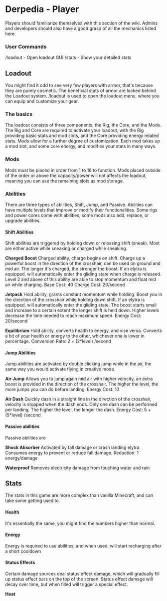 # Derpedia - Player
Players should familiarize themselves with this section of the wiki. Admins and developers should also have a good grasp of all the mechanics listed here.



### User Commands
/loadout - Open loadout GUI
/stats - Show your detailed stats

## Loadout
You might find it odd to see very few players with armor, that's because they are purely cosmetic. The beneficial stats of armor are locked behind the Loadout system. /loadout is used to open the loadout menu, where you can equip and customize your gear.

### The basics
The loadout consists of three components, the Rig, the Core, and the Mods. The Rig and Core are required to activate your loadout, with the Rig providing basic stats and mod slots, and the Core providing energy related stats. Mods allow for a further degree of customization. Each mod takes up a mod slot, and some core energy, and modifies your stats in many ways.

### Mods
Mods must be placed in order from 1 to 16 to function. Mods placed outside of the order or above the capacity/power will not affects the loadout, meaning you can use the remaining slots as mod storage.

### Abilities
There are three types of abilities, Shift, Jump, and Passive. Abilities can have multiple levels that improve or modify their functionalities. Some rigs and power cores come with abilities, some mods also add, replace, or upgrade abilities.

#### Shift Abilities
Shift abilities are triggered by holding down or releasing shift (sneak). Most are either active while sneaking or charged while sneaking.

**Charged Boost**
Charged ability, charge begins on shift. Charge up a powerful boost in the direction of the crosshair, can be used on ground and mid air. The longer it's charged, the stronger the boost. If an elytra is equipped, will automatically enter the gliding state when charge is released. Level 2 and above of this ability are able to stop momentum and float mid air while charging.
Base Cost: 40
Charge Cost: 20/second

**Jetpack**
Hold ability, grants constant momentum while holding. Boost you in the direction of the crosshair while holding down shift. If an elytra is equipped, will automatically enter the gliding state. The boost starts small and increase to a certain extent the longer shift is held down. Higher levels decrease the time needed to reach maximum speed.
Energy Cost: 20/second

**Equilibrium**
Hold ability, converts health to energy, and vise versa. Converts a bit of your health or energy to the other, whichever one is lower in percentage.
Conversion Rate: 2 + (2*level) /second

#### Jump Abilities
Jump abilities are activated by double clicking jump while in the air, the same way you would activate flying in creative mode.

**Air Jump**
Allows you to jump again mid air with higher velocity, an extra boost is provided in the direction of the crosshair. The higher the level, the more jumps you can do before landing.
Energy Cost: 10

**Air Dash**
Quickly dash in a straight line in the direction of the crosshair, velocity is stopped when the dash ends. Only one dash can be performed per landing. The higher the level, the longer the dash.
Energy Cost: 5 + (5*level) /second

#### Passive abilities
Passive abilities are 

**Shock Absorber**
Activated by fall damage or crash landing elytra. Consumes energy to prevent or reduce fall damage.
Reduction: 1 energy/damage

**Waterproof**
Removes electricity damage from touching water and rain

## Stats
The stats in this game are more complex than vanilla Minecraft, and can take some getting used to.

#### Health
It's essentially the same, you might find the numbers higher than normal.

#### Energy
Energy is required to use abilities, and when used, will start recharging after a short cooldown

#### Status Effects
Certain damage sources deal status effect damage, which will gradually fill up status effect bars on the top of the screen. Status effect damage will decay over time, but when filled will trigger a special effect.

**Heat**
